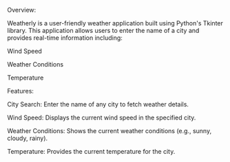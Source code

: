 Overview:


Weatherly is a user-friendly weather application built using Python's Tkinter library. This application allows users to enter the name of a city and provides real-time information including:


Wind Speed

Weather Conditions

Temperature

Features:


City Search: Enter the name of any city to fetch weather details.

Wind Speed: Displays the current wind speed in the specified city.


Weather Conditions: Shows the current weather conditions (e.g., sunny, cloudy, rainy).

Temperature: Provides the current temperature for the city.
